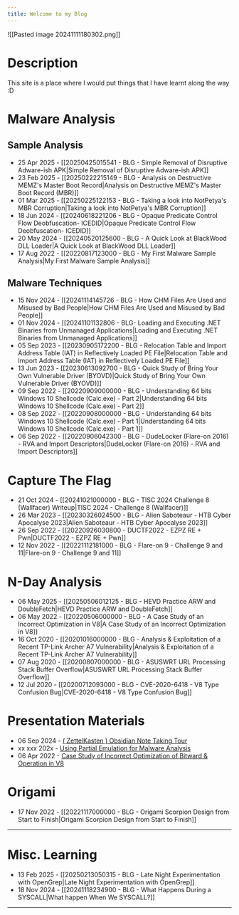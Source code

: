 ```yaml
---
title: Welcome to my Blog
---
```

![[Pasted image 20241111180302.png]]
# Description
This site is a place where I would put things that I have learnt along the way :D
# Malware Analysis

## Sample Analysis

- 25 Apr 2025 - [[20250425015541 - BLG - Simple Removal of Disruptive Adware-ish APK|Simple Removal of Disruptive Adware-ish APK]]
- 23 Feb 2025 - [[20250222215149 - BLG - Analysis on Destructive MEMZ's Master Boot Record|Analysis on Destructive MEMZ's Master Boot Record (MBR)]]
- 01 Mar 2025 - [[20250225122153 - BLG - Taking a look into NotPetya's MBR Corruption|Taking a look into NotPetya's MBR Corruption]]
- 18 Jun 2024 - [[20240618221206 - BLG - Opaque Predicate Control Flow Deobfuscation- ICEDID|Opaque Predicate Control Flow Deobfuscation- ICEDID]]
- 20 May 2024 - [[20240520125600 - BLG - A Quick Look at BlackWood DLL Loader|A Quick Look at BlackWood DLL Loader]]
- 17 Aug 2022 - [[20220817123000 - BLG - My First Malware Sample Analysis|My First Malware Sample Analysis]]
## Malware Techniques

- 15 Nov 2024 - [[20241114145726 - BLG - How CHM Files Are Used and Misused by Bad People|How CHM Files Are Used and Misused by Bad People]]
- 01 Nov 2024 - [[20241101132806 - BLG- Loading and Executing .NET Binaries from Unmanaged Applications|Loading and Executing .NET Binaries from Unmanaged Applications]]
- 05 Sep 2023 - [[20230905172200 - BLG - Relocation Table and Import Address Table (IAT) in Reflectively Loaded PE File|Relocation Table and Import Address Table (IAT) in Reflectively Loaded PE File]] 
- 13 Jun 2023 - [[20230613092700 - BLG - Quick Study of Bring Your Own Vulnerable Driver (BYOVD)|Quick Study of Bring Your Own Vulnerable Driver (BYOVD)]]
- 09 Sep 2022 - [[20220909000000 - BLG - Understanding 64 bits Windows 10 Shellcode (Calc.exe) - Part 2|Understanding 64 bits Windows 10 Shellcode (Calc.exe) - Part 2]]
- 08 Sep 2022 - [[20220908000000 - BLG - Understanding 64 bits Windows 10 Shellcode (Calc.exe) - Part 1|Understanding 64 bits Windows 10 Shellcode (Calc.exe) - Part 1]]
- 06 Sep 2022  - [[20220906042300 - BLG - DudeLocker (Flare-on 2016) - RVA and Import Descriptors|DudeLocker (Flare-on 2016) - RVA and Import Descriptors]]
# Capture The Flag

- 21 Oct 2024  - [[20241021000000 - BLG - TISC 2024 Challenge 8 (Wallfacer) Writeup|TISC 2024 - Challenge 8 (Wallfacer)]]
- 26 Mar 2023 - [[20230326024500 - BLG - Alien Saboteaur - HTB Cyber Apocalyse 2023|Alien Saboteaur - HTB Cyber Apocalyse 2023]]
- 26 Sep 2022 - [[20220926030800 - DUCTF2022 - EZPZ RE + Pwn|DUCTF2022 - EZPZ RE + Pwn]]
- 12 Nov 2022 - [[20221112181000 - BLG - Flare-on 9 - Challenge 9 and 11|Flare-on 9 - Challenge 9 and 11]]
# N-Day Analysis

- 06 May 2025 - [[20250506012125 - BLG - HEVD Practice ARW and DoubleFetch|HEVD Practice ARW and DoubleFetch]]
- 06 May 2022 - [[20220506000000 - BLG - A Case Study of an Incorrect Optimization in V8|A Case Study of an Incorrect Optimization in V8]]
- 16 Oct 2020 - [[20201016000000 - BLG - Analysis & Exploitation of a Recent TP-Link Archer A7 Vulnerability|Analysis & Exploitation of a Recent TP-Link Archer A7 Vulnerability]]
- 07 Aug 2020 - [[20200807000000 - BLG - ASUSWRT URL Processing Stack Buffer Overflow|ASUSWRT URL Processing Stack Buffer Overflow]]
- 12 Jul 2020 - [[20200712093000 - BLG - CVE-2020-6418 - V8 Type Confusion Bug|CVE-2020-6418 - V8 Type Confusion Bug]]

# Presentation Materials

- 06 Sep 2024 - [( ZettelKasten ) Obsidian Note Taking Tour](https://github.com/Owl4444/slides/blob/main/ZettelKasten.pptx)
- xx xxx 202x - [Using Partial Emulation for Malware Analysis](https://github.com/Owl4444/slides/blob/main/MA-SharingUsing%20Partial%20Emulation%20For%20Malware%20Analysis.pptx)
- 06 Apr 2022 - [Case Study of Incorrect Optimization of Bitward & Operation in V8](https://github.com/Owl4444/slides/blob/main/STARLabs%20-%20SecWed%20-%20CVE-2021-30599_official.pptx)
# Origami

- 17 Nov 2022 - [[20221117000000 - BLG - Origami Scorpion Design from Start to Finish|Origami Scorpion Design from Start to Finish]]

---
# Misc. Learning

- 13 Feb 2025 - [[20250213050315 - BLG - Late Night Experimentation with OpenGrep|Late Night Experimentation with OpenGrep]]
- 18 Nov 2024 - [[20241118234900 - BLG - What Happens During a SYSCALL|What happen When We SYSCALL?]]


---